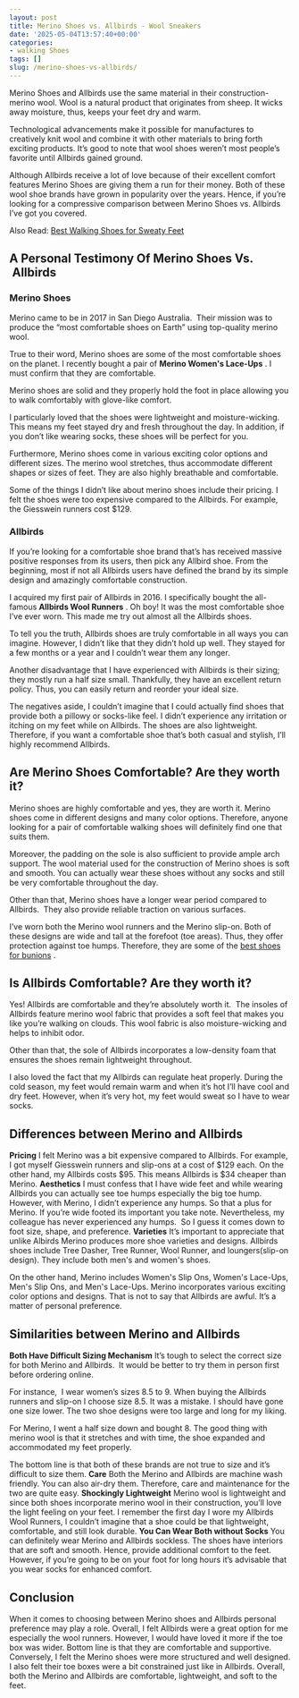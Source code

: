 ```yaml
---
layout: post
title: Merino Shoes vs. Allbirds - Wool Sneakers
date: '2025-05-04T13:57:40+00:00'
categories:
- walking Shoes
tags: []
slug: /merino-shoes-vs-allbirds/
---
```


Merino Shoes and Allbirds use the same material in their construction- merino wool. Wool is a natural product that originates from sheep. It wicks away moisture, thus, keeps your feet dry and warm.

Technological advancements make it possible for manufactures to creatively knit wool and combine it with other materials to bring forth exciting products. It’s good to note that wool shoes weren’t most people’s favorite until Allbirds gained ground.

Although Allbirds receive a lot of love because of their excellent comfort features Merino Shoes are giving them a run for their money. Both of these wool shoe brands have grown in popularity over the years. Hence, if you’re looking for a compressive comparison between Merino Shoes vs. Allbirds I’ve got you covered.

Also Read:
[Best Walking Shoes for Sweaty Feet](https://pestpolicy.com/best-walking-shoes-for-sweaty-feet/)
## A Personal Testimony Of Merino Shoes Vs.  Allbirds
### Merino Shoes
Merino came to be in 2017 in San Diego Australia.  Their mission was to produce the “most comfortable shoes on Earth” using top-quality merino wool.

True to their word, Merino shoes are some of the most comfortable shoes on the planet. I recently bought a pair of
**Merino Women's Lace-Ups**
. I must confirm that they are comfortable.

Merino shoes are solid and they properly hold the foot in place allowing you to walk comfortably with glove-like comfort.

I particularly loved that the shoes were lightweight and moisture-wicking. This means my feet stayed dry and fresh throughout the day. In addition, if you don’t like wearing socks, these shoes will be perfect for you.

Furthermore, Merino shoes come in various exciting color options and different sizes. The merino wool stretches, thus accommodate different shapes or sizes of feet. They are also highly breathable and comfortable.

Some of the things I didn’t like about merino shoes include their pricing. I felt the shoes were too expensive compared to the Allbirds. For example, the Giesswein runners cost $129.
### Allbirds
If you’re looking for a comfortable shoe brand that’s has received massive positive responses from its users, then pick any Allbird shoe. From the beginning, most if not all Allbirds users have defined the brand by its simple design and amazingly comfortable construction.

I acquired my first pair of Allbirds in 2016. I specifically bought the all-famous
**Allbirds Wool Runners**
. Oh boy! It was the most comfortable shoe I’ve ever worn. This made me try out almost all the Allbirds shoes.

To tell you the truth, Allbirds shoes are truly comfortable in all ways you can imagine. However, I didn’t like that they didn’t hold up well. They stayed for a few months or a year and I couldn’t wear them any longer.

Another disadvantage that I have experienced with Allbirds is their sizing; they mostly run a half size small. Thankfully, they have an excellent return policy. Thus, you can easily return and reorder your ideal size.

The negatives aside, I couldn’t imagine that I could actually find shoes that provide both a pillowy or socks-like feel. I didn’t experience any irritation or itching on my feet while on Allbirds. The shoes are also lightweight. Therefore, if you want a comfortable shoe that’s both casual and stylish, I’ll highly recommend Allbirds.
## Are Merino Shoes Comfortable? Are they worth it?
Merino shoes are highly comfortable and yes, they are worth it. Merino shoes come in different designs and many color options. Therefore, anyone looking for a pair of comfortable walking shoes will definitely find one that suits them.

Moreover, the padding on the sole is also sufficient to provide ample arch support. The wool material used for the construction of Merino shoes is soft and smooth. You can actually wear these shoes without any socks and still be very comfortable throughout the day.

Other than that, Merino shoes have a longer wear period compared to Allbirds.  They also provide reliable traction on various surfaces.

I’ve worn both the Merino wool runners and the Merino slip-on. Both of these designs are wide and tall at the forefoot (toe areas). Thus, they offer protection against toe humps. Therefore, they are some of the
[best shoes for bunions](https://pestpolicy.com/best-shoes-for-hammer-toes-and-bunions/)
.
## Is Allbirds Comfortable? Are they worth it?
Yes! Allbirds are comfortable and they’re absolutely worth it.  The insoles of Allbirds feature merino wool fabric that provides a soft feel that makes you like you’re walking on clouds. This wool fabric is also moisture-wicking and helps to inhibit odor.

Other than that, the sole of Allbirds incorporates a low-density foam that ensures the shoes remain lightweight throughout.

I also loved the fact that my Allbirds can regulate heat properly. During the cold season, my feet would remain warm and when it’s hot I’ll have cool and dry feet. However, when it’s very hot, my feet would sweat so I have to wear socks.
## Differences between Merino and Allbirds
**Pricing**
I felt Merino was a bit expensive compared to Allbirds. For example, I got myself Giesswein runners and slip-ons at a cost of $129 each. On the other hand, my Allbirds costs $95. This means Allbirds is $34 cheaper than Merino.
**Aesthetics**
I must confess that I have wide feet and while wearing Allbirds you can actually see toe humps especially the big toe hump. However, with Merino, I didn’t experience any humps. So that a plus for Merino. If you’re wide footed its important you take note. Nevertheless, my colleague has never experienced any humps.  So I guess it comes down to foot size, shape, and preference.
**Varieties**
It’s important to appreciate that unlike Albirds Merino produces more shoe varieties and designs. Allbirds shoes include Tree Dasher, Tree Runner, Wool Runner, and loungers(slip-on design). They include both men's and women's shoes.

On the other hand, Merino includes Women's Slip Ons, Women's Lace-Ups, Men's Slip Ons, and Men's Lace-Ups. Merino incorporates various exciting color options and designs. That is not to say that Allbirds are awful. It’s a matter of personal preference.
## Similarities between Merino and Allbirds
**Both Have Difficult Sizing Mechanism**
It’s tough to select the correct size for both Merino and Allbirds.  It would be better to try them in person first before ordering online.

For instance,  I wear women’s sizes 8.5 to 9. When buying the Allbirds runners and slip-on I choose size 8.5. It was a mistake. I should have gone one size lower. The two shoe designs were too large and long for my liking.

For Merino, I went a half size down and bought 8. The good thing with merino wool is that it stretches and with time, the shoe expanded and accommodated my feet properly.

The bottom line is that both of these brands are not true to size and it’s difficult to size them.
**Care**
Both the Merino and Allbirds are machine wash friendly. You can also air-dry them. Therefore, care and maintenance for the two are quite easy.
**Shockingly Lightweight**
Merino wool is lightweight and since both shoes incorporate merino wool in their construction, you’ll love the light feeling on your feet. I remember the first day I wore my Allbirds Wool Runners, I couldn’t imagine that a shoe could be that lightweight, comfortable, and still look durable.
**You Can Wear Both without Socks**
You can definitely wear Merino and Allbirds sockless. The shoes have interiors that are soft and smooth. Hence, provide additional comfort to the feet. However, if you’re going to be on your foot for long hours it’s advisable that you wear socks for enhanced comfort.
## Conclusion
When it comes to choosing between Merino shoes and Allbirds personal preference may play a role. Overall, I felt Allbirds were a great option for me especially the wool runners. However, I would have loved it more if the toe box was wider. Bottom line is that they are comfortable and supportive. Conversely, I felt the Merino shoes were more structured and well designed. I also felt their toe boxes were a bit constrained just like in Allbirds. Overall, both the Merino and Allbirds are comfortable, lightweight, and soft to the feet.
